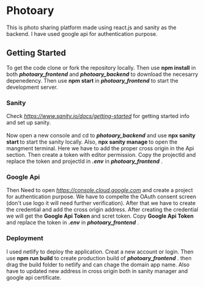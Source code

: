 # Photoary

This is photo sharing platform made using react.js and sanity as the backend. I have used google api for authentication purpose.

## Getting Started

To get the code clone or fork the repository locally. 
Then use <b> npm install</b> in both <i><b> photoary_frontend</b> </i> and <i><b> photoary_backend</b> </i> to download the necesarry depenedency. Then use <b> npm start </b> in <i><b> photoary_frontend</b> </i> to start the development server. 

### Sanity
Check  <i>https://www.sanity.io/docs/getting-started </i> for getting started info and set up sanity.
<br/>
<br/>
Now open a new console and cd to <i><b> photoary_backend</b> </i> and use <b> npx sanity start </b> to start the sanity locally. Also, <b> npx sanity manage </b> to open the mangment terminal. Here we have to add the proper cross origin in the Api section. Then create a token with editor permission. Copy the projectId and replace the token and projectId  in <i><b> .env</b> </i> in <i><b> photoary_frontend</b> </i>.
### Google Api
Then Need to open <i> https://console.cloud.google.com </i> and create a project for authentication purpose. We have to compelte the OAuth consent screen (don't use logo it will need further verification). After that we have to create the credential and add the cross origin address. After creating the credential we will get the <b> Google Api Token </b> and scret token. Copy  <b> Google Api Token </b> and replace the token in <i><b> .env</b> </i> in <i><b> photoary_frontend</b> </i>.

### Deployment

I used netlify to deploy the application. Creat a new account or login. Then
use <b> npm run build</b> to create production build of <i><b> photoary_frontend</b> </i>. then drag the build folder to netlify and can chage the domain app name. Also have to updated new address in cross origin both in sanity manager and google api certificate.
